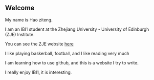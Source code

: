 ## Welcome 

My name is Hao ziteng. 

I am an IBI1 student at the Zhejiang University - University of Edinburgh (ZJE) Institute.

You can see the ZJE website [here](https://zje.zju.edu.cn/zje/main.htm) 

I like playing baskerball, football, and I like reading very much

I am learning how to use github, and this is a website I try to write. 

I really enjoy IBI1, it is interesting.
